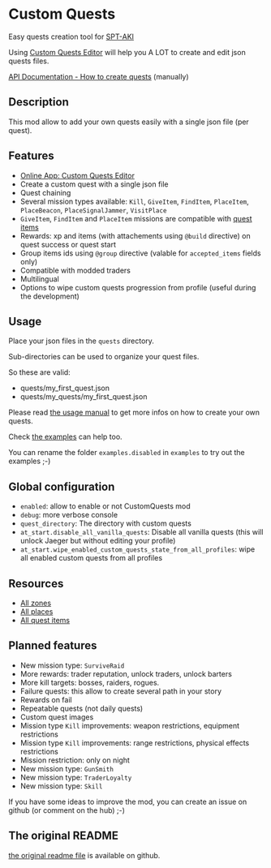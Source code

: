 # Custom Quests
Easy quests creation tool for [SPT-AKI](https://www.sp-tarkov.com/)

Using [Custom Quests Editor](https://hub.sp-tarkov.com/files/file/525-custom-quests-editor/) will help you A LOT to create and edit json quests files.

[API Documentation - How to create quests](https://github.com/guillaumearm/aki_CustomQuests/blob/master/docs/USAGE_MANUAL.md) (manually)

## Description
This mod allow to add your own quests easily with a single json file (per quest).

## Features
- [Online App: Custom Quests Editor](https://hub.sp-tarkov.com/files/file/525-custom-quests-editor/)
- Create a custom quest with a single json file
- Quest chaining
- Several mission types available: `Kill`, `GiveItem`, `FindItem`, `PlaceItem`, `PlaceBeacon`, `PlaceSignalJammer`, `VisitPlace`
- `GiveItem`, `FindItem` and `PlaceItem` missions are compatible with [quest items](https://github.com/guillaumearm/aki_CustomQuests/blob/master/docs/ALL_QUEST_ITEMS.md)
- Rewards: xp and items (with attachements using `@build` directive) on quest success or quest start
- Group items ids using `@group` directive (valable for `accepted_items` fields only)
- Compatible with modded traders
- Multilingual
- Options to wipe custom quests progression from profile (useful during the development)

## Usage
Place your json files in the `quests` directory.

Sub-directories can be used to organize your quest files.

So these are valid:
- quests/my_first_quest.json
- quests/my_quests/my_first_quest.json

Please read [the usage manual](https://github.com/guillaumearm/aki_CustomQuests/blob/master/docs/USAGE_MANUAL.md) to get more infos on how to create your own quests.

Check [the examples](https://github.com/guillaumearm/aki_CustomQuests/blob/master/docs/EXAMPLES.md) can help too.

You can rename the folder `examples.disabled` in `examples` to try out the examples ;-)

## Global configuration
- `enabled`: allow to enable or not CustomQuests mod
- `debug`: more verbose console
- `quest_directory`: The directory with custom quests
- `at_start.disable_all_vanilla_quests`: Disable all vanilla quests (this will unlock Jaeger but without editing your profile)
- `at_start.wipe_enabled_custom_quests_state_from_all_profiles`: wipe all enabled custom quests from all profiles

## Resources
- [All zones](https://github.com/guillaumearm/aki_CustomQuests/blob/master/docs/ALL_ZONES.md)
- [All places](https://github.com/guillaumearm/aki_CustomQuests/blob/master/docs/ALL_PLACES.md)
- [All quest items](https://github.com/guillaumearm/aki_CustomQuests/blob/master/docs/ALL_QUEST_ITEMS.md)

## Planned features
- New mission type: `SurviveRaid`
- More rewards: trader reputation, unlock traders, unlock barters
- More kill targets: bosses, raiders, rogues.
- Failure quests: this allow to create several path in your story
- Rewards on fail
- Repeatable quests (not daily quests)
- Custom quest images
- Mission type `Kill` improvements: weapon restrictions, equipment restrictions
- Mission type `Kill` improvements: range restrictions, physical effects restrictions
- Mission restriction: only on night
- New mission type: `GunSmith`
- New mission type: `TraderLoyalty`
- New mission type: `Skill`

If you have some ideas to improve the mod, you can create an issue on github (or comment on the hub) ;-)

## The original README

[the original readme file](https://github.com/guillaumearm/aki_CustomQuests/blob/master/README.md) is available on github.
